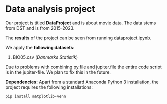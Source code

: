 # Data analysis project

Our project is titled **DataProject** and is about movie data. The data stems from DST and is from 2015-2023. 

The **results** of the project can be seen from running [dataproject.ipynb](dataproject.ipynb).

We apply the **following datasets**:

1. BIO05.csv (*Danmarks Statistik*) 

Due to problems with combining py.file and jupiter.file the entire code script is in the jupiter-file. We plan to fix this in the future.

**Dependencies:** Apart from a standard Anaconda Python 3 installation, the project requires the following installations:

``pip install matplotlib-venn``